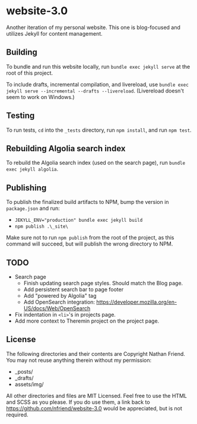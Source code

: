 # website-3.0

Another iteration of my personal website. This one is blog-focused and utilizes Jekyll for content management.

## Building

To bundle and run this website locally, run `bundle exec jekyll serve` at the root of this project.

To include drafts, incremental compilation, and livereload, use `bundle exec jekyll serve --incremental --drafts --livereload`. (Livereload doesn't seem to work on Windows.)

## Testing

To run tests, `cd` into the `_tests` directory, run `npm install`, and run `npm test`.

## Rebuilding Algolia search index

To rebuild the Algolia search index (used on the search page), run `bundle exec jekyll algolia`.

## Publishing

To publish the finalized build artifacts to NPM, bump the version in `package.json` and run:

-   `JEKYLL_ENV="production" bundle exec jekyll build`
-   `npm publish .\_site\`

Make sure not to run `npm publish` from the root of the project, as this command will succeed, but will publish the wrong directory to NPM.

## TODO

-   Search page
    -   Finish updating search page styles. Should match the Blog page.
    -   Add persistent search bar to page footer
    -   Add "powered by Algolia" tag
    -   Add OpenSearch integration: https://developer.mozilla.org/en-US/docs/Web/OpenSearch
-   Fix indentation in `<li>`'s in projects page.
-   Add more context to Theremin project on the project page.

## License

The following directories and their contents are Copyright Nathan Friend. You may not reuse anything therein without my permission:

-   \_posts/
-   \_drafts/
-   assets/img/

All other directories and files are MIT Licensed. Feel free to use the HTML and SCSS as you please. If you do use them, a link back to https://github.com/nfriend/website-3.0 would be appreciated, but is not required.

